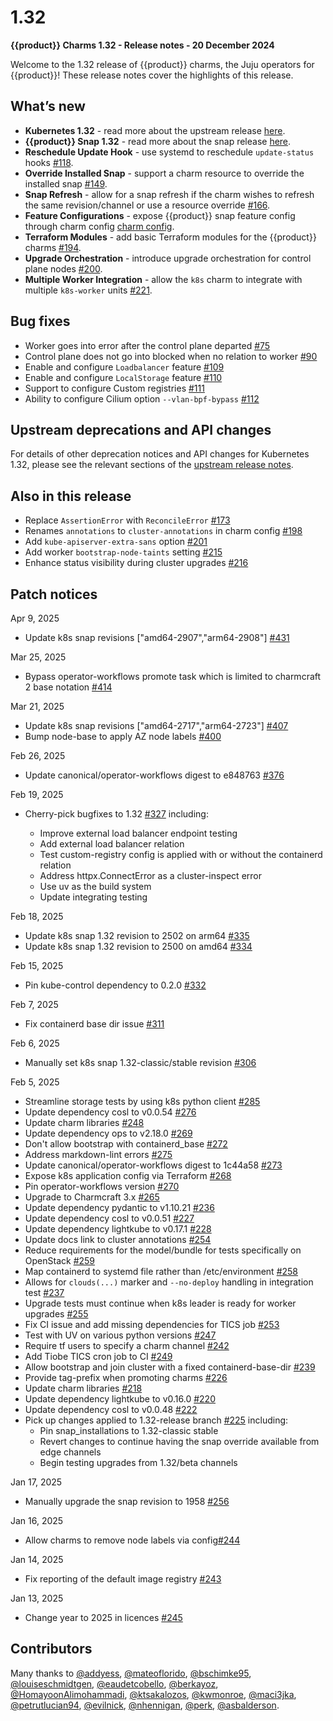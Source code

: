 # 1.32

**{{product}} Charms 1.32 - Release notes - 20 December 2024**

Welcome to the 1.32 release of {{product}} charms, the Juju operators
for {{product}}! These release notes cover the highlights of this release.

## What’s new

<!-- add in some text on what is new in a bold -->
- **Kubernetes 1.32** - read more about the upstream release
[here][upstream release].
- **{{product}} Snap 1.32** - read more about the snap release
[here][snap release page].
- **Reschedule Update Hook** - use systemd to reschedule `update-status`
hooks [#118].
- **Override Installed Snap** - support a charm resource to override the
installed snap [#149].
- **Snap Refresh** - allow for a snap refresh if the charm wishes to refresh
the same revision/channel or use a resource override [#166].
- **Feature Configurations** - expose {{product}} snap feature config through
charm config [charm config].
- **Terraform Modules** - add basic Terraform modules for the {{product}}
charms [#194].
- **Upgrade Orchestration** - introduce upgrade orchestration for control
plane nodes [#200].
- **Multiple Worker Integration** - allow the `k8s` charm to integrate with
multiple `k8s-worker` units [#221].

## Bug fixes

- Worker goes into error after the control plane departed [#75][issue #75]
- Control plane does not go into blocked when no relation to worker
[#90][issue #90]
- Enable and configure `Loadbalancer` feature [#109][issue #109]
- Enable and configure `LocalStorage` feature [#110][issue #110]
- Support to configure Custom registries [#111][issue #111]
- Ability to configure Cilium option `--vlan-bpf-bypass` [#112][issue #112]

## Upstream deprecations and API changes

For details of other deprecation notices and API changes for Kubernetes 1.32,
please see the
relevant sections of the [upstream release notes][upstream-changelog-1.32].

[upstream-changelog-1.32]: https://github.com/kubernetes/kubernetes/blob/master/CHANGELOG/CHANGELOG-1.32.md#deprecation

## Also in this release

- Replace `AssertionError` with `ReconcileError` [#173]
- Renames `annotations` to `cluster-annotations` in charm config [#198]
- Add `kube-apiserver-extra-sans` option [#201]
- Add worker `bootstrap-node-taints` setting [#215]
- Enhance status visibility during cluster upgrades [#216]

## Patch notices

Apr 9, 2025
- Update k8s snap revisions ["amd64-2907","arm64-2908"] [#431](https://github.com/canonical/k8s-operator/pull/431)

Mar 25, 2025
- Bypass operator-workflows promote task which is limited to charmcraft 2 base notation [#414](https://github.com/canonical/k8s-operator/pull/414)

Mar 21, 2025
- Update k8s snap revisions ["amd64-2717","arm64-2723"] [#407](https://github.com/canonical/k8s-operator/pull/407)
-  Bump node-base to apply AZ node labels [#400](https://github.com/canonical/k8s-operator/pull/400)

Feb 26, 2025
- Update canonical/operator-workflows digest to e848763 [#376](https://github.com/canonical/k8s-operator/pull/376)

Feb 19, 2025

- Cherry-pick bugfixes to 1.32 [#327](https://github.com/canonical/k8s-operator/pull/327) including:

    - Improve external load balancer endpoint testing
    - Add external load balancer relation
    - Test custom-registry config is applied with or without the containerd relation
    - Address httpx.ConnectError as a cluster-inspect error
    - Use uv as the build system
    - Update integrating testing

Feb 18, 2025
- Update k8s snap 1.32 revision to 2502 on arm64 [#335](https://github.com/canonical/k8s-operator/pull/335)
- Update k8s snap 1.32 revision to 2500 on amd64 [#334](https://github.com/canonical/k8s-operator/pull/334)

Feb 15, 2025
- Pin kube-control dependency to 0.2.0 [#332](https://github.com/canonical/k8s-operator/pull/332)

Feb 7, 2025
- Fix containerd base dir issue [#311](https://github.com/canonical/k8s-operator/pull/311)

Feb 6, 2025
- Manually set k8s snap 1.32-classic/stable revision [#306](https://github.com/canonical/k8s-operator/pull/306)

Feb 5, 2025
- Streamline storage tests by using k8s python client [#285](https://github.com/canonical/k8s-operator/pull/285)
- Update dependency cosl to v0.0.54 [#276](https://github.com/canonical/k8s-operator/pull/276)
- Update charm libraries [#248](https://github.com/canonical/k8s-operator/pull/248)
- Update dependency ops to v2.18.0 [#269](https://github.com/canonical/k8s-operator/pull/269)
- Don't allow bootstrap with containerd_base [#272](https://github.com/canonical/k8s-operator/pull/272)
- Address markdown-lint errors [#275](https://github.com/canonical/k8s-operator/pull/275)
- Update canonical/operator-workflows digest to 1c44a58 [#273](https://github.com/canonical/k8s-operator/pull/273)
- Expose k8s application config via Terraform [#268](https://github.com/canonical/k8s-operator/pull/268)
- Pin operator-workflows version [#270](https://github.com/canonical/k8s-operator/pull/270)
- Upgrade to Charmcraft 3.x [#265](https://github.com/canonical/k8s-operator/pull/265)
- Update dependency pydantic to v1.10.21 [#236](https://github.com/canonical/k8s-operator/pull/236)
- Update dependency cosl to v0.0.51 [#227](https://github.com/canonical/k8s-operator/pull/227)
- Update dependency lightkube to v0.17.1 [#228](https://github.com/canonical/k8s-operator/pull/228)
- Update docs link to cluster annotations [#254](https://github.com/canonical/k8s-operator/pull/254)
- Reduce requirements for the model/bundle for tests specifically on OpenStack [#259](https://github.com/canonical/k8s-operator/pull/259)
- Map containerd to systemd file rather than /etc/environment [#258](https://github.com/canonical/k8s-operator/pull/258)
- Allows for `clouds(...)` marker and `--no-deploy` handling in integration test [#237](https://github.com/canonical/k8s-operator/pull/237)
- Upgrade tests must continue when k8s leader is ready for worker upgrades [#255](https://github.com/canonical/k8s-operator/pull/255)
- Fix CI issue and add missing dependencies for TICS job [#253](https://github.com/canonical/k8s-operator/pull/253)
- Test with UV on various python versions [#247](https://github.com/canonical/k8s-operator/pull/247)
- Require tf users to specify a charm channel [#242](https://github.com/canonical/k8s-operator/pull/242)
- Add Tiobe TICS cron job to CI [#249](https://github.com/canonical/k8s-operator/pull/249)
- Allow bootstrap and join cluster with a fixed containerd-base-dir [#239](https://github.com/canonical/k8s-operator/pull/239)
- Provide tag-prefix when promoting charms [#226](https://github.com/canonical/k8s-operator/pull/226)
- Update charm libraries [#218](https://github.com/canonical/k8s-operator/pull/218)
- Update dependency lightkube to v0.16.0 [#220](https://github.com/canonical/k8s-operator/pull/220)
- Update dependency cosl to v0.0.48 [#222](https://github.com/canonical/k8s-operator/pull/222)
- Pick up changes applied to 1.32-release branch [#225](https://github.com/canonical/k8s-operator/pull/225) including:
    - Pin snap_installations to 1.32-classic stable
    - Revert changes to continue having the snap override available from edge channels
    - Begin testing upgrades from 1.32/beta channels

Jan 17, 2025
- Manually upgrade the snap revision to 1958 [#256](https://github.com/canonical/k8s-operator/pull/256)

Jan 16, 2025
- Allow charms to remove node labels via config[#244](https://github.com/canonical/k8s-operator/pull/244)

Jan 14, 2025
- Fix reporting of the default image registry [#243](https://github.com/canonical/k8s-operator/pull/243)

Jan 13, 2025
- Change year to 2025 in licences [#245](https://github.com/canonical/k8s-operator/pull/245)

## Contributors

Many thanks to [@addyess], [@mateoflorido], [@bschimke95], [@louiseschmidtgen],
[@eaudetcobello], [@berkayoz], [@HomayoonAlimohammadi], [@ktsakalozos],
[@kwmonroe], [@maci3jka], [@petrutlucian94], [@evilnick], [@nhennigan],
[@perk], [@asbalderson].

<!-- LINKS -->
<!--     PR     -->
[#118]: https://github.com/canonical/k8s-operator/pull/118
[#149]: https://github.com/canonical/k8s-operator/pull/149
[#166]: https://github.com/canonical/k8s-operator/pull/166
[#173]: https://github.com/canonical/k8s-operator/pull/173
[#194]: https://github.com/canonical/k8s-operator/pull/194
[#198]: https://github.com/canonical/k8s-operator/pull/198
[#200]: https://github.com/canonical/k8s-operator/pull/200
[#201]: https://github.com/canonical/k8s-operator/pull/201
[#215]: https://github.com/canonical/k8s-operator/pull/215
[#216]: https://github.com/canonical/k8s-operator/pull/216
[#221]: https://github.com/canonical/k8s-operator/pull/221
<!--     ISSUE      -->
[issue #75]: https://github.com/canonical/k8s-operator/issues/75
[issue #90]: https://github.com/canonical/k8s-operator/issues/90
[issue #109]: https://github.com/canonical/k8s-operator/issues/109
[issue #110]: https://github.com/canonical/k8s-operator/issues/110
[issue #111]: https://github.com/canonical/k8s-operator/issues/111
[issue #112]: https://github.com/canonical/k8s-operator/issues/112
<!--     MISC       -->
[charm config]: https://charmhub.io/k8s/configurations
[upstream release]: https://kubernetes.io/blog/2024/12/11/kubernetes-v1-32-release/
[snap release page]: /snap/reference/versions/1.32.md

<!--    CONTRIBUTORS     -->
[@asbalderson]: https://github.com/asbalderson
[@perk]: https://github.com/perk
[@bschimke95]: https://github.com/bschimke95
[@evilnick]: https://github.com/evilnick
[@eaudetcobello]: https://github.com/eaudetcobello
[@louiseschmidtgen]: https://github.com/louiseschmidtgen
[@mateoflorido]: https://github.com/mateoflorido
[@berkayoz]: https://github.com/berkayoz
[@addyess]: https://github.com/addyess
[@HomayoonAlimohammadi]: https://github.com/HomayoonAlimohammadi
[@ktsakalozos]: https://github.com/ktsakalozos
[@kwmonroe]: https://github.com/kwmonroe
[@maci3jka]: https://github.com/maci3jka
[@petrutlucian94]: https://github.com/petrutlucian94
[@nhennigan]: https://github.com/nhennigan
